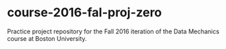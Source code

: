 # course-2016-fal-proj-zero
Practice project repository for the Fall 2016 iteration of the Data Mechanics course at Boston University.
